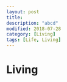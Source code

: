 ```yaml
---
layout: post
title:
description: "abcd"
modified: 2018-07-28
category: [Living]
tags: [Life, Living]
---
```


# Living
